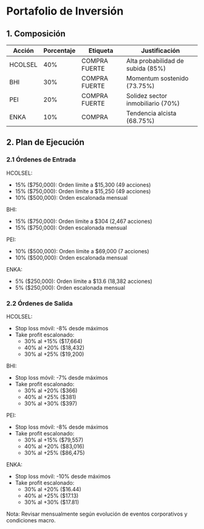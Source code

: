# Portafolio de Inversión

## 1. Composición

| Acción | Porcentaje | Etiqueta | Justificación |
|--------|------------|----------|---------------|
| HCOLSEL | 40% | COMPRA FUERTE | Alta probabilidad de subida (85%) |
| BHI | 30% | COMPRA FUERTE | Momentum sostenido (73.75%) |
| PEI | 20% | COMPRA FUERTE | Solidez sector inmobiliario (70%) |
| ENKA | 10% | COMPRA | Tendencia alcista (68.75%) |

## 2. Plan de Ejecución

### 2.1 Órdenes de Entrada

HCOLSEL:
- 15% ($750,000): Orden límite a $15,300 (49 acciones)
- 15% ($750,000): Orden límite a $15,250 (49 acciones)
- 10% ($500,000): Orden escalonada mensual

BHI:
- 15% ($750,000): Orden límite a $304 (2,467 acciones)
- 15% ($750,000): Orden escalonada mensual

PEI:
- 10% ($500,000): Orden límite a $69,000 (7 acciones)
- 10% ($500,000): Orden escalonada mensual

ENKA:
- 5% ($250,000): Orden límite a $13.6 (18,382 acciones)
- 5% ($250,000): Orden escalonada mensual

### 2.2 Órdenes de Salida

HCOLSEL:
- Stop loss móvil: -8% desde máximos
- Take profit escalonado:
  * 30% al +15% ($17,664)
  * 40% al +20% ($18,432)
  * 30% al +25% ($19,200)

BHI:
- Stop loss móvil: -7% desde máximos
- Take profit escalonado:
  * 30% al +20% ($366)
  * 40% al +25% ($381)
  * 30% al +30% ($397)

PEI:
- Stop loss móvil: -8% desde máximos
- Take profit escalonado:
  * 30% al +15% ($79,557)
  * 40% al +20% ($83,016)
  * 30% al +25% ($86,475)

ENKA:
- Stop loss móvil: -10% desde máximos
- Take profit escalonado:
  * 30% al +20% ($16.44)
  * 40% al +25% ($17.13)
  * 30% al +30% ($17.81)

Nota: Revisar mensualmente según evolución de eventos corporativos y condiciones macro. 